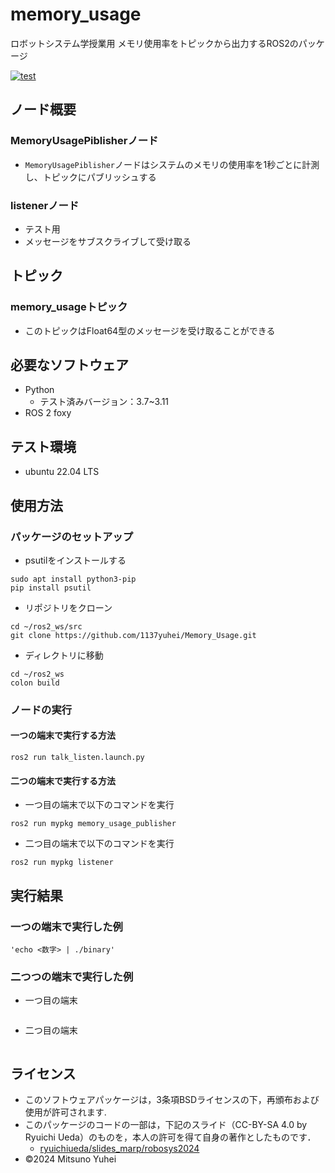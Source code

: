 # memory_usage
ロボットシステム学授業用
メモリ使用率をトピックから出力するROS2のパッケージ

[![test](https://github.com/1137yuhei/robosys2024/actions/workflows/test.yml/badge.svg)](https://github.com/1137yuhei/robosys2024/actions/workflows/test.yml)

##  ノード概要

###  MemoryUsagePiblisherノード

- ```MemoryUsagePiblisher```ノードはシステムのメモリの使用率を1秒ごとに計測し、トピックにパブリッシュする

###  listenerノード

- テスト用
- メッセージをサブスクライブして受け取る

##  トピック

###  memory_usageトピック

- このトピックはFloat64型のメッセージを受け取ることができる

## 必要なソフトウェア

- Python
  - テスト済みバージョン：3.7~3.11
- ROS 2 foxy

## テスト環境

- ubuntu 22.04 LTS


## 使用方法

### パッケージのセットアップ

- psutilをインストールする
```
sudo apt install python3-pip
pip install psutil
```
- リポジトリをクローン
```
cd ~/ros2_ws/src
git clone https://github.com/1137yuhei/Memory_Usage.git
```
- ディレクトリに移動
```
cd ~/ros2_ws
colon build
```
###  ノードの実行

####  一つの端末で実行する方法

  `ros2 run talk_listen.launch.py`

####  二つの端末で実行する方法

  - 一つ目の端末で以下のコマンドを実行

  `ros2 run mypkg memory_usage_publisher`

  - 二つ目の端末で以下のコマンドを実行

  `ros2 run mypkg listener`

## 実行結果

### 一つの端末で実行した例
```
'echo <数字> | ./binary'
```
### 二つつの端末で実行した例

- 一つ目の端末
```
```
- 二つ目の端末
```
```

## ライセンス
- このソフトウェアパッケージは，3条項BSDライセンスの下，再頒布および使用が許可されます.
- このパッケージのコードの一部は，下記のスライド（CC-BY-SA 4.0 by Ryuichi Ueda）のものを，本人の許可を得て自身の著作としたものです．
    - [ryuichiueda/slides_marp/robosys2024](https://github.com/ryuichiueda/slides_marp/tree/master/robosys2024)
- ©2024 Mitsuno Yuhei
